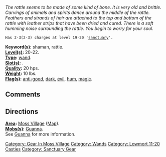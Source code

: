 *The rattle seems to be made of some kind of bone. It is very old and
brittle. Carvings of animals and spirits dance around the middle of the
rattle. Feathers and strands of hair are attached to the top and bottom
of the rattle with leather strips that have been dried and cured. There
is a soft humming noise surrounding the rattle. You begin to worry for
your soul.*

`Has 2-3(2-3) charges at level 19-20 '`[`sanctuary`](Sanctuary "wikilink")`'.`

**Keyword(s):** shaman, rattle.  
**[Level(s)](Object_Level "wikilink"):** 20-22.  
**[Type](:Category:_Object_Types "wikilink"):**
[wand](:Category:_Wands "wikilink").  
**[Slot(s)](Object_Slots "wikilink"):** <held>.  
**[Quality](Object_Quality "wikilink"):** 20 hps.  
**[Weight](Object_Weight "wikilink"):** 10 lbs.  
**[Flag(s)](:Category:_Object_Flags "wikilink"):**
[anti-good](Anti-Good_Flag "wikilink"), [dark](Dark_Flag "wikilink"),
[evil](Evil_Flag "wikilink"), [hum](Hum_Flag "wikilink"),
[magic](Magic_Flag "wikilink").  

## Comments

## Directions

**[Area](:Category:_Areas "wikilink"):** [Moss
Village](:Category:_Moss_Village "wikilink")
([Map](Moss_Village_Map "wikilink")).  
**[Mobs(s)](:Category:_Mobs "wikilink"):**
[Guanna](Guanna "wikilink").  
See [Guanna](Guanna "wikilink") for more information.

[Category: Gear In Moss
Village](Category:_Gear_In_Moss_Village "wikilink") [Category:
Wands](Category:_Wands "wikilink") [Category: Lowmort 11-20
Casties](Category:_Lowmort_11-20_Casties "wikilink") [Category:
Sanctuary Gear](Category:_Sanctuary_Gear "wikilink")
